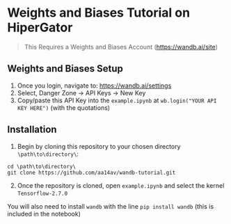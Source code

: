 # Weights and Biases Tutorial on HiperGator
>This Requires a Weights and Biases Account (https://wandb.ai/site)

## Weights and Biases Setup
1. Once you login, navigate to: https://wandb.ai/settings
2. Select, Danger Zone -> API Keys -> New Key
3. Copy/paste this API Key into the `example.ipynb` at `wb.login("YOUR API KEY HERE")` (with the quotations)

## Installation
1. Begin by cloning this repository to your chosen directory `\path\to\directory\`:

```
cd \path\to\directory\
git clone https://github.com/aa14av/wandb-tutorial.git
```
2. Once the repository is cloned, open `example.ipynb` and select the kernel `Tensorflow-2.7.0`

You will also need to install `wandb` with the line `pip install wandb` (this is included in the notebook)
